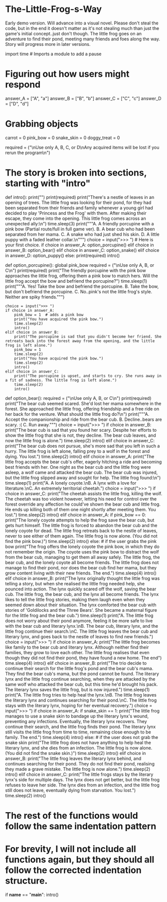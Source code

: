 # The-Little-Frog-s-Way
Early demo version. Will advance into a visual novel.
Please don't steal the code, but in the end it doesn't matter as it's not stealing much than just the game's initial concept..just don't though.
The little frog goes on an adventure to find their pond, meeting many friends and foes along the way. Story will progress more in later versions.

import time  # Imports a module to add a pause

# Figuring out how users might respond
answer_A = ["A", "a"]
answer_B = ["B", "b"]
answer_C = ["C", "c"]
answer_D = ["D", "d"]

# Grabbing objects
carrot = 0
pink_bow = 0
snake_skin = 0
doggy_treat = 0

required = ("\nUse only A, B, C, or D\nAny acquired items will be lost if you rerun the program\n")

# The story is broken into sections, starting with "intro"
def intro():
    print("")
    print(required)
    print("There's a nestle of leaves in an opening of trees. The little frog was looking for their pond, for they had been separated from their friends and family whenever a young girl had decided to play 'Princess and the Frog' with them. After making their escape, they come into the opening. This little frog comes across an unexpected ally:\n")
    time.sleep(3)
    print("""A. A friendly porcupine with a pink bow (Partial route/full in full game ver).
B. A bear cub who had been separated from her mama.
C. A snake who had just shed his skin.
D. A little puppy with a faded leather collar.\n""")
    choice = input(">>> ")  # Here is your first choice.
    if choice in answer_A:
        option_porcupine()
    elif choice in answer_B:
        option_bear()
    elif choice in answer_C:
        option_snake()
    elif choice in answer_D:
        option_puppy()
    else:
        print(required)
        intro()

def option_porcupine():
    global pink_bow
    required = ("\nUse only A, B, or C\n")
    print(required)
    print("The friendly porcupine with the pink bow approaches the little frog, offering them a pink bow to match hers. Will the little frog accept the bow and befriend the porcupine?")
    time.sleep(1)
    print("""A. Yes! Take the bow and befriend the porcupine.
B. Take the bow, but don't befriend the porcupine.
C. No..pink's not the little frog's style. Neither are spiky friends.""")

    choice = input(">>> ")
    if choice in answer_A:
        pink_bow = 1  # adds a pink bow
        print("You have acquired the pink bow.")
        time.sleep(2)
        intro()
    elif choice in answer_B:
        print("The porcupine is sad that you didn't become her friend. She retreats back into the forest away from the opening, and the little frog is left alone.")
        pink_bow = 1
        time.sleep(2)
        print("You have acquired the pink bow.")
        time.sleep(2)
        intro()
    elif choice in answer_C:
        print("The porcupine is upset, and starts to cry. She runs away in a fit of sadness. The little frog is left alone.")
        time.sleep(2)
        intro()

def option_bear():
    required = ("\nUse only A, B, or C\n")
    print(required)
    print("The bear cub seemed scared. She'd lost her mama somewhere in the forest. She approached the little frog, offering friendship and a free ride on her back for the venture. What should the little frog do?\n")
    print("""A. Accept the companionship and ride from the bear cub.
B. Decline..bears are scary. :(
C. Run away.""")
    choice = input(">>> ")
    if choice in answer_B:
        print("The bear cub is sad that you found her scary. Despite her efforts to show the little frog that she is not, they decline. The bear cub leaves, and now the little frog is alone.")
        time.sleep(2)
        intro()
    elif choice in answer_C:
        print("The bear cub does not pursue, she's more sad that you left in such a hurry. The little frog is left alone, falling prey to a wolf in the forest and dying. You lost.")
        time.sleep(2)
        intro()
    elif choice in answer_A:
        print("The little frog accepts the bear cub's offer, eagerly hitching a ride and becoming best friends with her. One night as the bear cub and the little frog were asleep, a wolf came and attacked the bear cub. The bear cub was injured, but the little frog slipped away and sought for help. The little frog found:\n")
        time.sleep(1)
        print("A. A lonely coyote.\nB. A lynx with a love for literature.\nC. An extremely territorial cheetah.")
        choice = input(">>> ")
        if choice in answer_C:
            print("The cheetah assists the little frog, killing the wolf. The cheetah was too violent however, letting his need for control over the forest override any affection he could've shown the bear cub and little frog. He ends up killing both of them one night shortly after meeting them. You lost.")
            time.sleep(2)
            intro()
        elif choice in answer_A:
            if pink_bow == 0:
                print("The lonely coyote attempts to help the frog save the bear cub, but gets hurt himself. The little frog is forced to abandon the bear cub and the lonely coyote for dead. The little frog retreats back to the nestle of leaves, never to see either of them again. The little frog is now alone. (You did not find the pink bow.)")
                time.sleep(2)
                intro()
            else:  # if the user grabs the pink bow
                print("The frog offers the lonely coyote the pink bow, in which they do not remember the origin. The coyote uses the pink bow to distract the wolf from the bear cub, managing to get them all away safely. The little frog, the bear cub, and the lonely coyote all become friends. The little frog does not manage to find their pond, nor does the bear cub find her mama, but they grow content living with their new friends. The end.")
                time.sleep(4)
                intro()
        elif choice in answer_B:
            print("The lynx originally thought the little frog was telling a story, but when she realised the little frog needed help, she pounced into action. The lynx quickly scared off the wolf, saving the bear cub. The little frog, the bear cub, and the lynx all become friends. The lynx likes to tell the little frog stories, making them laugh even when they seemed down about their situation. The lynx comforted the bear cub with stories of 'Goldilocks and the Three Bears'. She became a maternal figure for the little frog and the bear cub.")
            time.sleep(1)
            print("A. The little frog does not worry about their pond anymore, feeling it be more safe to live with the bear cub and literary lynx.\nB. The bear cub, literary lynx, and the little frog continue their search.\nC. The little frog leaves the bear cub and literary lynx, and goes back to the nestle of leaves to find new friends.")
            choice = input(">>> ")
            if choice in answer_A:
                print("The little frog becomes like family to the bear cub and literary lynx. Although neither find their families, they grow to love each other. The little frog realises that even though they did not find their pond, they have found a new home. The end")
                time.sleep(4)
                intro()
            elif choice in answer_B:
                print("The trio decide to continue their search for the little frog's pond and the bear cub's mama. They find the bear cub's mama, but the pond cannot be found. The literary lynx and the little frog continue searching, when they are attacked by the same wolf who attacked the bear cub, but this time he'd brought his pack. The literary lynx saves the little frog, but is now injured.")
                time.sleep(1)
                print("A. The little frog tries to help heal the lynx.\nB. The little frog leaves the literary lynx and continues searching for their pond.\nC. The little frog stays with the literary lynx, hoping for her eventual recovery.")
                choice = input(">>> ")
                if choice in answer_A:
                    if snake_skin == 1:
                        print("The little frog manages to use a snake skin to bandage up the literary lynx's wound, preventing any infections. Eventually, the literary lynx recovers. They continue their search, and the little frog finds their pond. The literary lynx still visits the little frog from time to time, remaining close enough to be family. The end.")
                        time.sleep(4)
                        intro()
                    else:  # if the user does not grab the snake skin
                        print("The little frog does not have anything to help heal the literary lynx, and she dies from an infection. The little frog is now alone. (You did not find the snake skin.)")
                        time.sleep(2)
                        intro()
                elif choice in answer_B:
                    print("The little frog leaves the literary lynx behind, and continues searching for their pond. They do not find their pond, realising they made a grave mistake. The little frog is now alone.")
                    time.sleep(2)
                    intro()
                elif choice in answer_C:
                    print("The little frogs stays by the literary lynx's side for multiple days. The lynx does not get better, but the little frog refuses to leave her side. The lynx dies from an infection, and the little frog still does not leave, eventually dying from starvation. You lost.")
                    time.sleep(2)
                    intro()

# The rest of the functions would follow the same indentation pattern
# For brevity, I will not include all functions again, but they should all follow the corrected indentation structure.

if __name__ == "__main__":
    intro()
